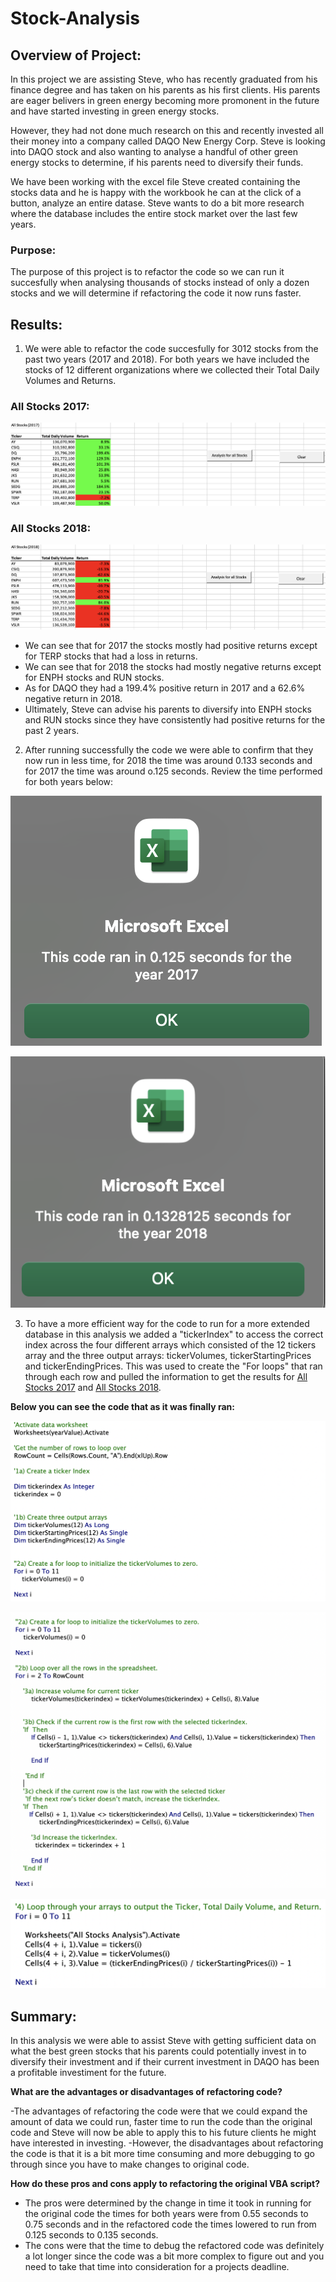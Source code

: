 # Stock-Analysis

## Overview of Project: 
In this project we are assisting Steve, who has recently graduated from his finance degree and has taken on his parents as his first clients. His parents are eager belivers in green energy becoming more promonent in the future and have started investing in green energy stocks. 

However, they had not done much research on this and recently invested all their money into a company called DAQO New Energy Corp. Steve is looking into DAQO stock and also wanting to analyse a handful of other green energy stocks to determine, if his parents need to diversify their funds.

We have been working with the excel file Steve created containing the stocks data and he is happy with the workbook he can at the click of a button, analyze an entire datase. Steve wants to do a bit more research where the database includes the entire stock market over the last few years. 

### Purpose:
The purpose of this project is to refactor the code so we can run it succesfully when analysing thousands of stocks instead of only a dozen stocks and we will determine if refactoring the code it now runs faster. 

## Results:

1. We were able to refactor the code succesfully for 3012 stocks from the past two years (2017 and 2018). For both years we have included the stocks of 12 different organizations where we collected their Total Daily Volumes and Returns. 

### All Stocks 2017: 

![Stocks2017](https://github.com/Lesliec87/stock-analysis/blob/main/Resources%202/Stocks(2017).png)

### All Stocks 2018: 

![Stocks2018](https://github.com/Lesliec87/stock-analysis/blob/main/Resources%202/Stocks(2018).png)

- We can see that for 2017 the stocks mostly had positive returns except for TERP stocks that had a loss in returns. 
- We can see that for 2018 the stocks had mostly negative returns except for ENPH stocks and RUN stocks.
- As for DAQO they had a 199.4% positive return in 2017 and a 62.6% negative return in 2018. 
- Ultimately, Steve can advise his parents to diversify into ENPH stocks and RUN stocks since they have consistently had positive returns for the past 2 years. 

2. After running successfully the code we were able to confirm that they now run in less time, for 2018 the time was around 0.133 seconds and for 2017 the time was around o.125 seconds. Review the time performed for both years below: 

![time2017](https://github.com/Lesliec87/stock-analysis/blob/main/Resources%202/VBA_Challenge_2017.png)

![time2018](https://github.com/Lesliec87/stock-analysis/blob/main/Resources%202/VBA_Challenge_2018.png)

3. To have a more efficient way for the code to run for a more extended database in this analysis we added a "tickerIndex" to access the correct index across the four different arrays which consisted of the 12 tickers array and the three output arrays: tickerVolumes, tickerStartingPrices and tickerEndingPrices. This was used to create the "For loops" that ran through each row and pulled the information to get the results for [All Stocks 2017](#All-Stocks-2017) and [All Stocks 2018](#All-Stocks-2018).

**Below you can see the code that as it was finally ran:** 

![code1](https://github.com/Lesliec87/stock-analysis/blob/main/Resources%202/Code%201.png)

![code2](https://github.com/Lesliec87/stock-analysis/blob/main/Resources%202/Code%202.png)

![code3](https://github.com/Lesliec87/stock-analysis/blob/main/Resources%202/Code%203.png)


## Summary: 

In this analysis we were able to assist Steve with getting sufficient data on what the best green stocks that his parents could potentially invest in to diversify their investment and if their current investment in DAQO has been a profitable investiment for the future. 

**What are the advantages or disadvantages of refactoring code?**

-The advantages of refactoring the code were that we could expand the amount of data we could run, faster time to run the code than the original code and Steve  will now be able to apply this to his future clients he might have interested in investing. 
-However, the disadvantages about refactoring the code is that it is a bit more time consuming and more debugging to go through since you have to make changes to original code. 

**How do these pros and cons apply to refactoring the original VBA script?**

- The pros were determined by the change in time it took in running for the original code the times for both years were from 0.55 seconds to 0.75 seconds and in the refactored code the times lowered to run from 0.125 seconds to 0.135 seconds. 
- The cons were that the time to debug the refactored code was definitely a lot longer since the code was a bit more complex to figure out and you need to take that time into consideration for a projects deadline.

